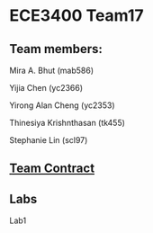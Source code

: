 # ECE3400 Team17
 
## Team members:
Mira A. Bhut (mab586)

Yijia Chen (yc2366)

Yirong Alan Cheng (yc2353)

Thinesiya Krishnthasan (tk455)

Stephanie Lin (scl97)




## [Team Contract](https://docs.google.com/a/cornell.edu/document/d/1Xt7pdA_RPvZ9keraK63RIFv9XpdDYXum8W-u2rcYqI0/edit?usp=sharing)

## Labs 
Lab1







